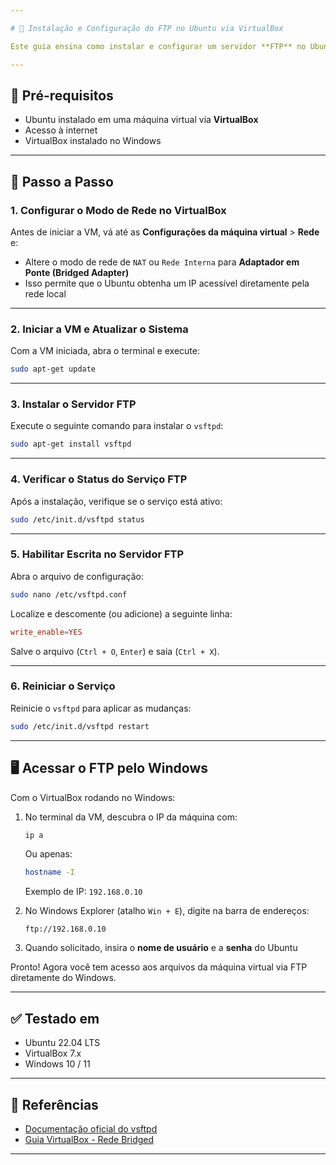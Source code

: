 ```yaml
---

# 🐧 Instalação e Configuração do FTP no Ubuntu via VirtualBox

Este guia ensina como instalar e configurar um servidor **FTP** no Ubuntu Linux em uma máquina virtual utilizando o **VirtualBox**, com acesso via Windows Explorer.

---
```


## 🧰 Pré-requisitos

* Ubuntu instalado em uma máquina virtual via **VirtualBox**
* Acesso à internet
* VirtualBox instalado no Windows

---

## 🚀 Passo a Passo

### 1. Configurar o Modo de Rede no VirtualBox

Antes de iniciar a VM, vá até as **Configurações da máquina virtual** > **Rede** e:

* Altere o modo de rede de `NAT` ou `Rede Interna` para **Adaptador em Ponte (Bridged Adapter)**
* Isso permite que o Ubuntu obtenha um IP acessível diretamente pela rede local

---

### 2. Iniciar a VM e Atualizar o Sistema

Com a VM iniciada, abra o terminal e execute:

```bash
sudo apt-get update
```

---

### 3. Instalar o Servidor FTP

Execute o seguinte comando para instalar o `vsftpd`:

```bash
sudo apt-get install vsftpd
```

---

### 4. Verificar o Status do Serviço FTP

Após a instalação, verifique se o serviço está ativo:

```bash
sudo /etc/init.d/vsftpd status
```

---

### 5. Habilitar Escrita no Servidor FTP

Abra o arquivo de configuração:

```bash
sudo nano /etc/vsftpd.conf
```

Localize e descomente (ou adicione) a seguinte linha:

```conf
write_enable=YES
```

Salve o arquivo (`Ctrl + O`, `Enter`) e saia (`Ctrl + X`).

---

### 6. Reiniciar o Serviço

Reinicie o `vsftpd` para aplicar as mudanças:

```bash
sudo /etc/init.d/vsftpd restart
```

---

## 🖥️ Acessar o FTP pelo Windows

Com o VirtualBox rodando no Windows:

1. No terminal da VM, descubra o IP da máquina com:

   ```bash
   ip a
   ```

   Ou apenas:

   ```bash
   hostname -I
   ```

   Exemplo de IP: `192.168.0.10`

2. No Windows Explorer (atalho `Win + E`), digite na barra de endereços:

   ```
   ftp://192.168.0.10
   ```

3. Quando solicitado, insira o **nome de usuário** e a **senha** do Ubuntu

Pronto! Agora você tem acesso aos arquivos da máquina virtual via FTP diretamente do Windows.

---

## ✅ Testado em

* Ubuntu 22.04 LTS
* VirtualBox 7.x
* Windows 10 / 11

---

## 📎 Referências

* [Documentação oficial do vsftpd](https://security.appspot.com/vsftpd.html)
* [Guia VirtualBox - Rede Bridged](https://www.virtualbox.org/manual/ch06.html)

---
